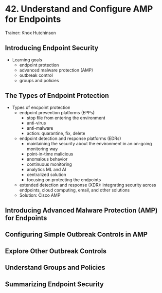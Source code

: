 # 42. Understand and Configure AMP for Endpoints

Trainer: Knox Hutchinson


## Introducing Endpoint Security

- Learning goals
  - endpoint protection
  - advanced malware protection (AMP)
  - outbreak control
  - groups and policies



## The Types of Endpoint Protection

- Types of encpoint protection
  - endpoint prevention platforms (EPPs) 
    - stop file from entering the environment
    - anti-virus
    - anti-malware
    - action: quarantine, fix, delete
  - endpoint detection and response platforms (EDRs)
    - maintaining the security about the environment in an on-going monitoring way
    - point-in-time malicious
    - anomalous behavior
    - continuous monitoring
    - analytics ML and AI
    - centralized solution
    - focusing on protecting the endpoints
  - extended detection and response (XDR): integrating security across endpoints, cloud computing, email, and other solutions
  - Solution: Cisco AMP

## Introducing Advanced Malware Protection (AMP) for Endpoints





## Configuring Simple Outbreak Controls in AMP





## Explore Other Outbreak Controls





## Understand Groups and Policies





## Summarizing Endpoint Security




